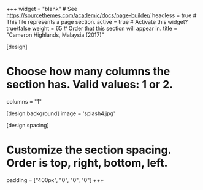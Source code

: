 +++
widget = "blank"  # See https://sourcethemes.com/academic/docs/page-builder/
headless = true  # This file represents a page section.
active = true  # Activate this widget? true/false
weight = 65  # Order that this section will appear in.
title = "Cameron Highlands, Malaysia (2017)"

[design]
  # Choose how many columns the section has. Valid values: 1 or 2.
  columns = "1"

[design.background]
  image = 'splash4.jpg'

[design.spacing]
  # Customize the section spacing. Order is top, right, bottom, left.
  padding = ["400px", "0", "0", "0"]
+++